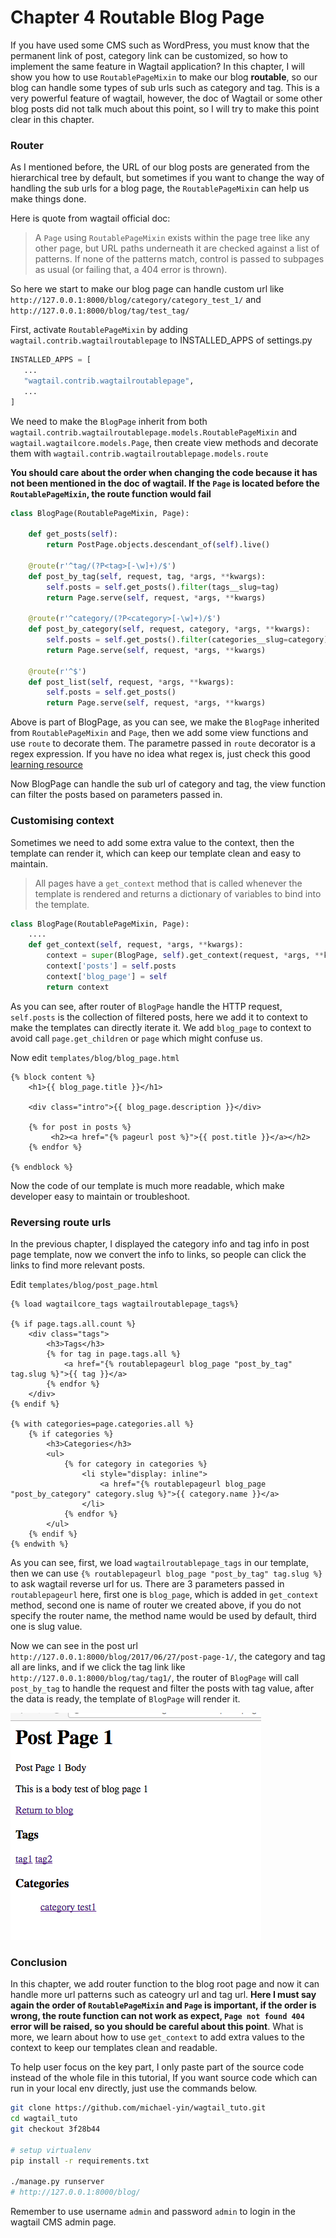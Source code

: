 # Chapter 4 Routable Blog Page

If you have used some CMS such as WordPress, you must know that the permanent link of post, category link can be customized, so how to implement the same feature in Wagtail application? In this chapter, I will show you how to use `RoutablePageMixin` to make our blog **routable**, so our blog can handle some types of sub urls such as category and tag. This is a very powerful feature of wagtail, however, the doc of Wagtail or some other blog posts did not talk much about this point, so I will try to make this point clear in this chapter.

### Router

As I mentioned before, the URL of our blog posts are generated from the hierarchical tree by default, but sometimes if you want to change the way of handling the sub urls for a blog page, the `RoutablePageMixin` can help us make things done.

Here is quote from wagtail official doc:

> A `Page` using `RoutablePageMixin` exists within the page tree like any other page, but URL paths underneath it are checked against a list of patterns. If none of the patterns match, control is passed to subpages as usual (or failing that, a 404 error is thrown).

So here we start to make our blog page can handle custom url like `http://127.0.0.1:8000/blog/category/category_test_1/` and `http://127.0.0.1:8000/blog/tag/test_tag/`

First, activate `RoutablePageMixin` by adding `wagtail.contrib.wagtailroutablepage` to INSTALLED_APPS of settings.py

```python
INSTALLED_APPS = [
   ...
   "wagtail.contrib.wagtailroutablepage",
   ...
]
```

We need to make the `BlogPage` inherit from both `wagtail.contrib.wagtailroutablepage.models.RoutablePageMixin` and `wagtail.wagtailcore.models.Page`, then create view methods and decorate them with `wagtail.contrib.wagtailroutablepage.models.route`

**You should care about the order when changing the code because it has not been mentioned in the doc of wagtail. If the `Page` is located before the `RoutablePageMixin`, the route function would fail**

```python
class BlogPage(RoutablePageMixin, Page):

    def get_posts(self):
        return PostPage.objects.descendant_of(self).live()

    @route(r'^tag/(?P<tag>[-\w]+)/$')
    def post_by_tag(self, request, tag, *args, **kwargs):
        self.posts = self.get_posts().filter(tags__slug=tag)
        return Page.serve(self, request, *args, **kwargs)

    @route(r'^category/(?P<category>[-\w]+)/$')
    def post_by_category(self, request, category, *args, **kwargs):
        self.posts = self.get_posts().filter(categories__slug=category)
        return Page.serve(self, request, *args, **kwargs)

    @route(r'^$')
    def post_list(self, request, *args, **kwargs):
        self.posts = self.get_posts()
        return Page.serve(self, request, *args, **kwargs)
```

Above is part of BlogPage, as you can see, we make the `BlogPage` inherited from `RoutablePageMixin` and `Page`, then we add some view functions and use `route` to decorate them. The parametre passed in `route` decorator is a regex expression. If you have no idea what regex is, just check this good [learning resource](https://pymotw.com/2/re/)

Now BlogPage can handle the sub url of category and tag, the view function can filter the posts based on parameters passed in.

### Customising context

Sometimes we need to add some extra value to the context, then the template can render it, which can keep our template clean and easy to maintain.

> All pages have a `get_context` method that is called whenever the template is rendered and returns a dictionary of variables to bind into the template.

```python
class BlogPage(RoutablePageMixin, Page):
    ....
    def get_context(self, request, *args, **kwargs):
        context = super(BlogPage, self).get_context(request, *args, **kwargs)
        context['posts'] = self.posts
        context['blog_page'] = self
        return context
```

As you can see, after router of `BlogPage` handle the HTTP request, `self.posts` is the collection of filtered posts, here we add it to context to make the templates can directly iterate it. We add `blog_page` to context to avoid call `page.get_children` or `page` which might confuse us.

Now edit `templates/blog/blog_page.html`

```django
{% block content %}
    <h1>{{ blog_page.title }}</h1>

    <div class="intro">{{ blog_page.description }}</div>

    {% for post in posts %}
         <h2><a href="{% pageurl post %}">{{ post.title }}</a></h2>
    {% endfor %}

{% endblock %}
```

Now the code of our template is much more readable, which make developer easy to maintain or troubleshoot.

### Reversing route urls

In the previous chapter, I displayed the category info and tag info in post page template, now we convert the info to links, so people can click the links to find more relevant posts.

Edit `templates/blog/post_page.html`

```django
{% load wagtailcore_tags wagtailroutablepage_tags%}

{% if page.tags.all.count %}
    <div class="tags">
        <h3>Tags</h3>
        {% for tag in page.tags.all %}
            <a href="{% routablepageurl blog_page "post_by_tag" tag.slug %}">{{ tag }}</a>
        {% endfor %}
    </div>
{% endif %}

{% with categories=page.categories.all %}
    {% if categories %}
        <h3>Categories</h3>
        <ul>
            {% for category in categories %}
                <li style="display: inline">
                    <a href="{% routablepageurl blog_page "post_by_category" category.slug %}">{{ category.name }}</a>
                </li>
            {% endfor %}
        </ul>
    {% endif %}
{% endwith %}
```

As you can see, first, we load `wagtailroutablepage_tags` in our template, then we can use `{% routablepageurl blog_page "post_by_tag" tag.slug %}` to ask wagtail reverse url for us. There are 3 parameters passed in `routablepageurl` here, first one is `blog_page`, which is added in `get_context` method, second one is name of router we created above, if you do not specify the router name, the method name would be used by default, third one is slug value.

Now we can see in the post url `http://127.0.0.1:8000/blog/2017/06/27/post-page-1/`, the category and tag all are links, and if we click the tag link like `http://127.0.0.1:8000/blog/tag/tag1/`, the router of `BlogPage` will call `post_by_tag` to handle the request and filter the posts with tag value, after the data is ready, the template of `BlogPage` will render it.

![](images/wagtail-tutorials-4-post-page.original.png)

### Conclusion

In this chapter, we add router function to the blog root page and now it can handle more url patterns such as cateogry url and tag url. **Here I must say again the order of `RoutablePageMixin` and `Page` is important, if the order is wrong, the route function can not work as expect, `Page not found 404` error will be raised, so you should be careful about this point**. What is more, we learn about how to use `get_context` to add extra values to the context to keep our templates clean and readable.

To help user focus on the key part, I only paste part of the source code instead of the whole file in this tutorial, If you want source code which can run in your local env directly, just use the commands below.

```bash
git clone https://github.com/michael-yin/wagtail_tuto.git
cd wagtail_tuto
git checkout 3f28b44

# setup virtualenv
pip install -r requirements.txt

./manage.py runserver
# http://127.0.0.1:8000/blog/
```

Remember to use username `admin` and password `admin` to login in the wagtail CMS admin page.

